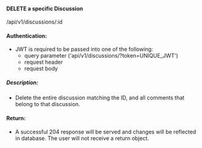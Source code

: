 #### DELETE a specific Discussion
/api/v1/discussions/:id

#### Authentication:
- JWT is required to be passed into one of the following:
  - query parameter ('api/v1/discussions/?token=UNIQUE_JWT')
  - request header
  - request body

##### Description:
- Delete the entire discussion matching the ID, and all comments that belong to that discussion.

#### Return:
-  A successful 204 response will be served and changes will be reflected in database. The user will not receive a return object.
